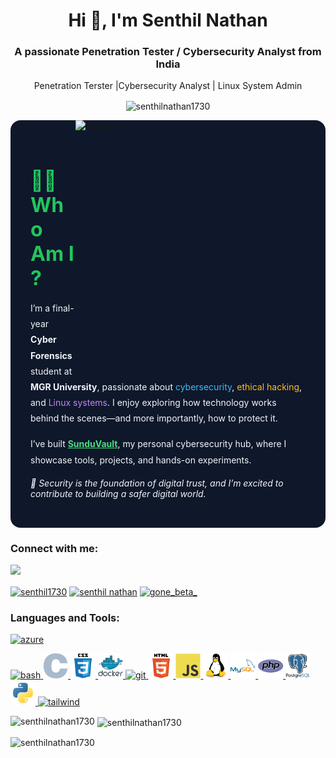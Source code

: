 <h1 align="center">Hi 👋, I'm Senthil Nathan</h1>
<h3 align="center">A passionate Penetration Tester / Cybersecurity Analyst from India</h3>
<p  align="center"> Penetration Terster |Cybersecurity Analyst | Linux System Admin </p>
<p align="center"> <img src="https://komarev.com/ghpvc/?username=senthilnathan1730&label=Profile%20views&color=0e75b6&style=flat" alt="senthilnathan1730"  align="center" /> </p>

<img align="right" alt="coding" width="400" height="400" src="https://img.freepik.com/free-vector/hacker-operating-laptop-cartoon-icon-illustration-technology-icon-concept-isolated-flat-cartoon-style_138676-2387.jpg?w=360">

<section id="about" style="background-color: #0f172a; color: #f1f5f9; padding: 2rem; border-radius: 1rem; max-width: 800px; margin: auto;">
  <h2 style="color: #22c55e; font-size: 2rem; font-weight: bold; margin-bottom: 1rem;">👨‍💻 Who Am I ?</h2>
  <p style="line-height: 1.8;">
    I’m a final-year <strong>Cyber Forensics</strong> student at <strong>MGR University</strong>, passionate about 
    <span style="color: #38bdf8;">cybersecurity</span>, <span style="color: #fbbf24;">ethical hacking</span>, and 
    <span style="color: #c084fc;">Linux systems</span>. I enjoy exploring how technology works behind the scenes—and more importantly, how to protect it.
  </p>
  <p style="margin-top: 1rem; line-height: 1.8;">
    I’ve built <a href="https://yourwebsite.com" target="_blank" style="color: #4ade80; text-decoration: underline;"><strong>SunduVault</strong></a>, my personal cybersecurity hub, where I showcase tools, projects, and hands-on experiments.
  </p>
  <p style="margin-top: 1rem; font-style: italic;">
    🔐 Security is the foundation of digital trust, and I’m excited to contribute to building a safer digital world.
  </p>
</section>

<h3 align="left">Connect with me:</h3>
<p align="left">
 
<img src="![image](https://github.com/user-attachments/assets/2c52105a-4805-453d-b0dd-58d8e3b8da65)">
 
<a href="https://twitter.com/senthil1730" target="blank"><img align="center" src="https://raw.githubusercontent.com/rahuldkjain/github-profile-readme-generator/master/src/images/icons/Social/twitter.svg" alt="senthil1730" height="30" width="40" /></a>
<a href="https://linkedin.com/in/senthil nathan" target="blank"><img align="center" src="https://raw.githubusercontent.com/rahuldkjain/github-profile-readme-generator/master/src/images/icons/Social/linked-in-alt.svg" alt="senthil nathan" height="30" width="40" /></a>
<a href="https://instagram.com/gone_beta_" target="blank"><img align="center" src="https://raw.githubusercontent.com/rahuldkjain/github-profile-readme-generator/master/src/images/icons/Social/instagram.svg" alt="gone_beta_" height="30" width="40" /></a>
</p>

<h3 align="left">Languages and Tools:</h3>
<p align="left"> <a href="https://azure.microsoft.com/en-in/" target="_blank" rel="noreferrer"> 
   <img src="https://www.vectorlogo.zone/logos/microsoft_azure/microsoft_azure-icon.svg" alt="azure" width="40" height="40"/> </a> <a href="https://www.gnu.org/software/bash/" target="_blank" rel="noreferrer"> </a>  </p>
<p align="left"> <a href="https://azure.microsoft.com/en-in/" target="_blank" rel="noreferrer"> 
 
<img src="https://www.vectorlogo.zone/logos/gnu_bash/gnu_bash-icon.svg" alt="bash" width="40" height="40"/> </a> <a href="https://www.cprogramming.com/" target="_blank" rel="noreferrer"> <img src="https://raw.githubusercontent.com/devicons/devicon/master/icons/c/c-original.svg" alt="c" width="40" height="40"/> </a> <a href="https://www.w3schools.com/css/" target="_blank" rel="noreferrer"> <img src="https://raw.githubusercontent.com/devicons/devicon/master/icons/css3/css3-original-wordmark.svg" alt="css3" width="40" height="40"/> </a> <a href="https://www.docker.com/" target="_blank" rel="noreferrer"> <img src="https://raw.githubusercontent.com/devicons/devicon/master/icons/docker/docker-original-wordmark.svg" alt="docker" width="40" height="40"/> </a> <a href="https://flask.palletsprojects.com/" target="_blank" rel="noreferrer"> <img src="https://www.vectorlogo.zone/logos/git-scm/git-scm-icon.svg" alt="git" width="40" height="40"/> </a> <a href="https://www.w3.org/html/" target="_blank" rel="noreferrer"> <img src="https://raw.githubusercontent.com/devicons/devicon/master/icons/html5/html5-original-wordmark.svg" alt="html5" width="40" height="40"/> </a> <a href="https://developer.mozilla.org/en-US/docs/Web/JavaScript" target="_blank" rel="noreferrer"> <img src="https://raw.githubusercontent.com/devicons/devicon/master/icons/javascript/javascript-original.svg" alt="javascript" width="40" height="40"/> </a> <a href="https://www.linux.org/" target="_blank" rel="noreferrer"> <img src="https://raw.githubusercontent.com/devicons/devicon/master/icons/linux/linux-original.svg" alt="linux" width="40" height="40"/> </a> <a href="https://www.mysql.com/" target="_blank" rel="noreferrer"> <img src="https://raw.githubusercontent.com/devicons/devicon/master/icons/mysql/mysql-original-wordmark.svg" alt="mysql" width="40" height="40"/> </a> <a href="https://www.php.net" target="_blank" rel="noreferrer"> <img src="https://raw.githubusercontent.com/devicons/devicon/master/icons/php/php-original.svg" alt="php" width="40" height="40"/> </a> <a href="https://www.postgresql.org" target="_blank" rel="noreferrer"> <img src="https://raw.githubusercontent.com/devicons/devicon/master/icons/postgresql/postgresql-original-wordmark.svg" alt="postgresql" width="40" height="40"/> </a> <a href="https://www.python.org" target="_blank" rel="noreferrer"> <img src="https://raw.githubusercontent.com/devicons/devicon/master/icons/python/python-original.svg" alt="python" width="40" height="40"/> </a> <a href="https://tailwindcss.com/" target="_blank" rel="noreferrer"> <img src="https://www.vectorlogo.zone/logos/tailwindcss/tailwindcss-icon.svg" alt="tailwind" width="40" height="40"/> </a> </p>

<p><img align="left" src="https://github-readme-stats.vercel.app/api/top-langs?username=senthilnathan1730&show_icons=true&locale=en&layout=compact" alt="senthilnathan1730" /></p>

<p>&nbsp;<img align="center" src="https://github-readme-stats.vercel.app/api?username=senthilnathan1730&show_icons=true&locale=en" alt="senthilnathan1730" /></p>

<p><img align="center" src="https://github-readme-streak-stats.herokuapp.com/?user=senthilnathan1730&" alt="senthilnathan1730" /></p>
